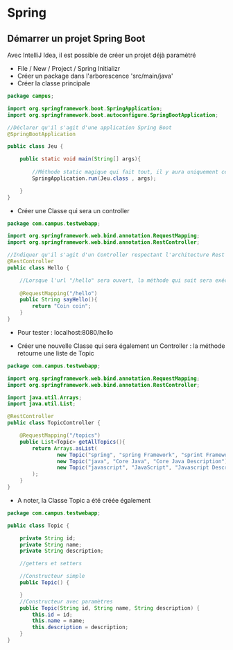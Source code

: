 # Spring 


## Démarrer un projet Spring Boot 

Avec IntelliJ Idea, il est possible de créer un projet déjà paramètré 
* File / New / Project / Spring Initializr 
* Créer un package dans l'arborescence 'src/main/java'
* Créer la classe principale 
```java
package campus;

import org.springframework.boot.SpringApplication;
import org.springframework.boot.autoconfigure.SpringBootApplication;

//Déclarer qu'il s'agit d'une application Spring Boot
@SpringBootApplication

public class Jeu {

    public static void main(String[] args){
        
        //Méthode static magique qui fait tout, il y aura uniquement cette ligne
        SpringApplication.run(Jeu.class , args);

    }
}
```

* Créer une Classe qui sera un controller  
```java
package com.campus.testwebapp;

import org.springframework.web.bind.annotation.RequestMapping;
import org.springframework.web.bind.annotation.RestController;

//Indiquer qu'il s'agit d'un Controller respectant l'architecture Rest
@RestController
public class Hello {

	//Lorsque l'url "/hello" sera ouvert, la méthode qui suit sera exécutée
    
    @RequestMapping("/hello")
    public String sayHello(){
        return "Coin coin";
    }
}

```
* Pour tester : localhost:8080/hello

* Créer une nouvelle Classe qui sera également un Controller : la méthode retourne une liste de Topic
```java
package com.campus.testwebapp;

import org.springframework.web.bind.annotation.RequestMapping;
import org.springframework.web.bind.annotation.RestController;

import java.util.Arrays;
import java.util.List;

@RestController
public class TopicController {

    @RequestMapping("/topics")
    public List<Topic> getAllTopics(){
        return Arrays.asList(
                new Topic("spring", "spring Framework", "sprint Framework Description"),
                new Topic("java", "Core Java", "Core Java Description"),
                new Topic("javascript", "JavaScript", "Javascript Description")
        );
    }
}
```
* A noter, la Classe Topic a été créée également 
```java
package com.campus.testwebapp;

public class Topic {

    private String id;
    private String name;
    private String description;

    //getters et setters

	//Constructeur simple 
    public Topic() {

    }
    //Constructeur avec paramètres
    public Topic(String id, String name, String description) {
        this.id = id;
        this.name = name;
        this.description = description;
    }
}
```

